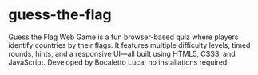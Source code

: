 # guess-the-flag
Guess the Flag Web Game is a fun browser-based quiz where players identify countries by their flags. It features multiple difficulty levels, timed rounds, hints, and a responsive UI—all built using HTML5, CSS3, and JavaScript. Developed by Bocaletto Luca; no installations required.
